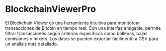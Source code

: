 # BlockchainViewerPro
El Blockchain Viewer es una herramienta intuitiva para monitorear transacciones de Bitcoin en tiempo real. Con una interfaz amigable, permite filtrar transacciones según criterios específicos como ballenas, bajas comisiones o mixers. Los datos se pueden exportar fácilmente a CSV para un análisis más detallado.
